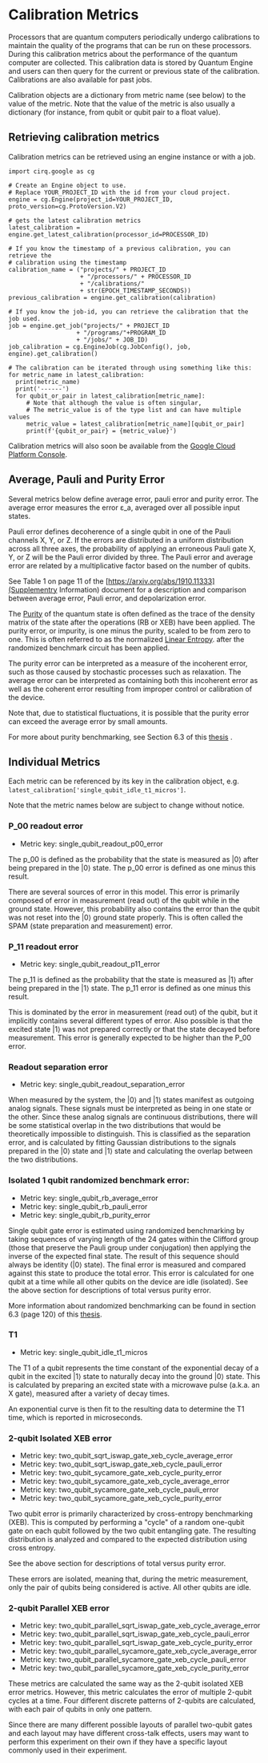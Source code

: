 # Calibration Metrics

Processors that are quantum computers periodically undergo calibrations to
maintain the quality of the programs that can be run on these processors.
During this calibration metrics about the performance of the quantum computer 
are collected.  This calibration data is stored by Quantum Engine and users can
then query for the current or previous state of the calibration.
Calibrations are also available for past jobs.

Calibration objects are a dictionary from metric name (see below) to the value
of the metric.  Note that the value of the metric is also usually a dictionary
(for instance, from qubit or qubit pair to a float value).

## Retrieving calibration metrics

Calibration metrics can be retrieved using an engine instance or with a job.

```
import cirq.google as cg

# Create an Engine object to use.
# Replace YOUR_PROJECT_ID with the id from your cloud project.
engine = cg.Engine(project_id=YOUR_PROJECT_ID, proto_version=cg.ProtoVersion.V2)

# gets the latest calibration metrics
latest_calibration = engine.get_latest_calibration(processor_id=PROCESSOR_ID)

# If you know the timestamp of a previous calibration, you can retrieve the
# calibration using the timestamp
calibration_name = ("projects/" + PROJECT_ID 
                    + "/processors/" + PROCESSOR_ID
                    + "/calibrations/" 
                    + str(EPOCH_TIMESTAMP_SECONDS)) 
previous_calibration = engine.get_calibration(calibration)

# If you know the job-id, you can retrieve the calibration that the job used.
job = engine.get_job("projects/" + PROJECT_ID
                   + "/programs/"+PROGRAM_ID
                   + "/jobs/" + JOB_ID)
job_calibration = cg.EngineJob(cg.JobConfig(), job, engine).get_calibration()

# The calibration can be iterated through using something like this:
for metric_name in latest_calibration:
  print(metric_name)
  print('------')
  for qubit_or_pair in latest_calibration[metric_name]:
     # Note that although the value is often singular,
     # The metric_value is of the type list and can have multiple values     
     metric_value = latest_calibration[metric_name][qubit_or_pair]
     print(f'{qubit_or_pair} = {metric_value}')
```

Calibration metrics will also soon be available from the 
[Google Cloud Platform Console](https://console.cloud.google.com).

## Average, Pauli and Purity Error

Several metrics below define average error, pauli error and purity error.
The average error measures the error ε_a, averaged over all possible input
states.  

Pauli error defines decoherence of a single qubit in one of the Pauli channels
X, Y, or Z.  If the errors are distributed in a uniform distribution across all
three axes, the probability of applying an erroneous Pauli gate X, Y, or Z will
be the Pauli error divided by three.  The Pauli error and average error are
related by a multiplicative factor based on the number of qubits.

See Table 1 on page 11 of the
[https://arxiv.org/abs/1910.11333](Supplementry Information)
document for a description and comparison between average error, Pauli error,
and depolarization error.

The [Purity](https://en.wikipedia.org/wiki/Purity_(quantum_mechanics)) of the
quantum state is often defined as the trace of the density matrix of the
state after the operations (RB or XEB) have been applied.  The purity error,
or impurity, is one minus the purity, scaled to be from zero to one.  This is
often referred to as the normalized
[Linear Entropy](https://en.wikipedia.org/wiki/Linear_entropy).
after the randomized benchmark circuit has been applied.  

The purity error can be interpreted as a measure of the incoherent error,
such as those caused by stochastic processes such as relaxation.  The average
error can be interpreted as containing both this incoherent error as well as
the coherent error resulting from improper control or calibration of the device.

Note that, due to statistical fluctuations, it is possible that the purity
error can exceed the average error by small amounts.

For more about purity benchmarking, see Section 6.3 of this
[thesis](https://web.physics.ucsb.edu/~martinisgroup/theses/Chen2018.pdf) .

## Individual Metrics

Each metric can be referenced by its key in the calibration object, e.g.
```latest_calibration['single_qubit_idle_t1_micros']```.

Note that the metric names below are subject to change without notice.

### P_00 readout error

*   Metric key: single_qubit_readout_p00_error

The p_00 is defined as the probability that the state is measured as |0⟩ after
being prepared in the |0⟩ state.  The p_00 error is defined as one minus this
result.  

There are several sources of error in this model.  This error is primarily
composed of error in measurement (read out) of the qubit while in the ground
state.  However, this probability also contains the error than the qubit was not
reset into the |0⟩ ground state properly.  This is often called the SPAM (state 
preparation and measurement) error.

### P_11 readout error
*   Metric key: single_qubit_readout_p11_error

The p_11 is defined as the probability that the state is measured as |1⟩ after
being prepared in the |1⟩ state.  The p_11 error is defined as one minus this
result.  

This is dominated by the error in measurement (read out) of the qubit, but it
implicitly contains several different types of error.  Also possible is that the
excited state |1⟩ was not prepared correctly or that the state decayed before
measurement.  This error is generally expected to be higher than the P_00 error.

### Readout separation error
*   Metric key: single_qubit_readout_separation_error

When measured by the system, the |0⟩ and |1⟩ states manifest as outgoing analog
signals.  These signals must be interpreted as being in one state or the other.
Since these analog signals are continuous distributions, there will be some
statistical overlap in the two distributions that would be theoretically
impossible to distinguish.  This is classified as the separation error, and is
calculated by fitting Gaussian distributions to the signals prepared in the
|0⟩ state and |1⟩ state and calculating the overlap between the two
distributions.

### Isolated 1 qubit randomized benchmark error: 
*   Metric key: single_qubit_rb_average_error
*   Metric key: single_qubit_rb_pauli_error
*   Metric key: single_qubit_rb_purity_error

Single qubit gate error is estimated using randomized benchmarking by taking
sequences of varying length of the 24 gates within the Clifford group
(those that preserve the Pauli group under conjugation) then applying the
inverse of the expected final state.  The result of this sequence should always
be identity (|0⟩ state).  The final error is measured and compared against this
state to produce the total error.  This error is calculated for one qubit at a
time while all other qubits on the device are idle (isolated).  See the
above section for descriptions of total versus purity error.

More information about randomized benchmarking can be found in section 6.3
(page 120) of this
[thesis](https://web.physics.ucsb.edu/~martinisgroup/theses/Chen2018.pdf).

 
### T1 
*   Metric key: single_qubit_idle_t1_micros

The T1 of a qubit represents the time constant of the exponential decay of a
qubit in the excited |1⟩ state to naturally decay into the ground |0⟩ state.
This is calculated by preparing an excited state with a microwave pulse
(a.k.a. an X gate), measured after a variety of decay times.

An exponential curve is then fit to the resulting data to determine the T1 time,
which is reported in microseconds.

### 2-qubit Isolated XEB error
 
*   Metric key: two_qubit_sqrt_iswap_gate_xeb_cycle_average_error
*   Metric key: two_qubit_sqrt_iswap_gate_xeb_cycle_pauli_error
*   Metric key: two_qubit_sycamore_gate_xeb_cycle_purity_error
*   Metric key: two_qubit_sycamore_gate_xeb_cycle_average_error
*   Metric key: two_qubit_sycamore_gate_xeb_cycle_pauli_error
*   Metric key: two_qubit_sycamore_gate_xeb_cycle_purity_error

Two qubit error is primarily characterized by cross-entropy benchmarking (XEB).
This is computed by performing a "cycle" of a random one-qubit gate on each
qubit followed by the two qubit entangling gate.  The resulting distribution is
analyzed and compared to the expected distribution using cross entropy.

See the above section for descriptions of total versus purity error.

These errors are isolated, meaning that, during the metric measurement, only the
pair of qubits being considered is active.  All other qubits are idle.

### 2-qubit Parallel XEB error
*   Metric key: two_qubit_parallel_sqrt_iswap_gate_xeb_cycle_average_error
*   Metric key: two_qubit_parallel_sqrt_iswap_gate_xeb_cycle_pauli_error
*   Metric key: two_qubit_parallel_sqrt_iswap_gate_xeb_cycle_purity_error
*   Metric key: two_qubit_parallel_sycamore_gate_xeb_cycle_average_error
*   Metric key: two_qubit_parallel_sycamore_gate_xeb_cycle_pauli_error
*   Metric key: two_qubit_parallel_sycamore_gate_xeb_cycle_purity_error

These metrics are calculated the same way as the 2-qubit isolated XEB error
metrics.  However, this metric calculates the error of multiple 2-qubit cycles
at a time.  Four different discrete patterns of 2-qubits are calculated, with
each pair of qubits in only one pattern.

Since there are many different possible layouts of parallel two-qubit gates
and each layout may have different cross-talk effects, users may want to perform
this experiment on their own if they have a specific layout commonly used in
their experiment.


